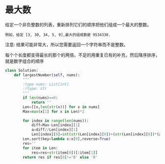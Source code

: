 # 最大数


给定一个非负整数的列表，重新排列它们的顺序把他们组成一个最大的整数。

```
例如，给定 [3, 30, 34, 5, 9],最大的组成数是 9534330.
```

注意: 结果可能非常大，所以您需要返回一个字符串而不是整数。

每个个长度都变得最长的那个的两倍，不足的用重复已有的补充，然后降序排序，就是数字组合的顺序

```py
class Solution:
    def largestNumber(self, nums):
        """
        :type nums: List[int]
        :rtype: str
        """
        if len(nums)==0:
            return ''
        Len=[[x,len(str(x))] for x in nums]
        Max=max(x[1] for x in Len)*2
    
        for index in range(len(nums)):
            diff=Max-Len[index][1]
            a=diff//Len[index][1]
            Len[index][0]=int(str(Len[index][0])+(str(Len[index][0])*(a+1))[:diff])           
        Len.sort(key=lambda x:x[0],reverse=True)
        res=''
        for item in Len:
            res=res+str(item[0])[:item[1]]
        return res if res[0]!='0' else '0'
```
